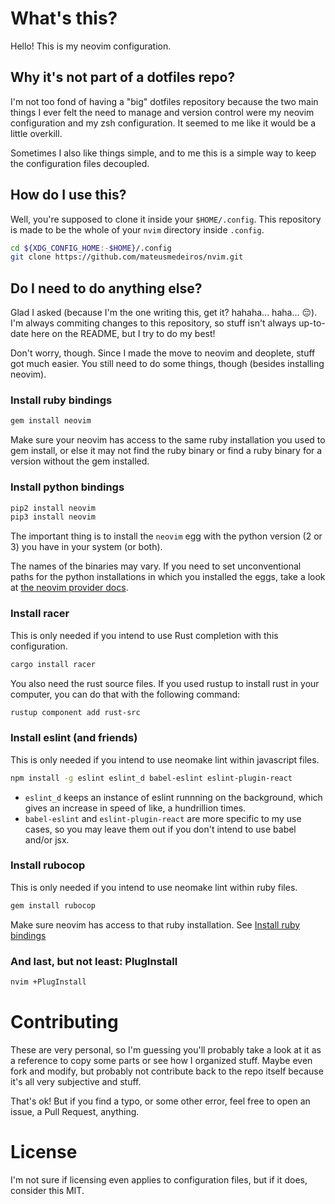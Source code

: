 # What's this?
Hello! This is my neovim configuration.

## Why it's not part of a dotfiles repo?
I'm not too fond of having a "big" dotfiles repository because the two main
things I ever felt the need to manage and version control were my neovim
configuration and my zsh configuration. It seemed to me like it would be a
little overkill.

Sometimes I also like things simple, and to me this is a simple way to keep the
configuration files decoupled.

## How do I use this?
Well, you're supposed to clone it inside your `$HOME/.config`. This repository
is made to be the whole of your `nvim` directory inside `.config`.

```bash
cd ${XDG_CONFIG_HOME:-$HOME}/.config
git clone https://github.com/mateusmedeiros/nvim.git
```

## Do I need to do anything else?
Glad I asked (because I'm the one writing this, get it? hahaha... haha...
:pensive:). I'm always commiting changes to this repository, so stuff isn't
always up-to-date here on the README, but I try to do my best!

Don't worry, though. Since I made the move to neovim and deoplete, stuff got
much easier.  You still need to do some things, though (besides installing
neovim).

### Install ruby bindings

```bash
gem install neovim
```

Make sure your neovim has access to the same ruby installation you used to gem
install, or else it may not find the ruby binary or find a ruby binary for a
version without the gem installed.

### Install python bindings

```bash
pip2 install neovim
pip3 install neovim
```

The important thing is to install the `neovim` egg with the python version (2 or
3) you have in your system (or both).

The names of the binaries may vary. If you need to set unconventional paths for
the python installations in which you installed the eggs, take a look at [the
neovim provider docs](https://neovim.io/doc/user/provider.html#provider-python).

### Install racer

This is only needed if you intend to use Rust completion with this
configuration.

```bash
cargo install racer
```

You also need the rust source files. If you used rustup to install rust in your
computer, you can do that with the following command:

```bash
rustup component add rust-src
```

### Install eslint (and friends)

This is only needed if you intend to use neomake lint within javascript files.

```bash
npm install -g eslint eslint_d babel-eslint eslint-plugin-react
```

 * `eslint_d` keeps an instance of eslint runnning on the background, which gives
an increase in speed of like, a hundrillion times.
 * `babel-eslint` and `eslint-plugin-react` are more specific to my use cases,
   so you may leave them out if you don't intend to use babel and/or jsx.

### Install rubocop

This is only needed if you intend to use neomake lint within ruby files.

```bash
gem install rubocop
```

Make sure neovim has access to that ruby installation.
See [Install ruby bindings](#install-ruby-bindings)

### And last, but not least: PlugInstall

```bash
nvim +PlugInstall
```

# Contributing

These are very personal, so I'm guessing you'll probably take a look at it as a
reference to copy some parts or see how I organized stuff. Maybe even fork and
modify, but probably not contribute back to the repo itself because it's all
very subjective and stuff.

That's ok! But if you find a typo, or some other error, feel free to open an
issue, a Pull Request, anything.

# License

I'm not sure if licensing even applies to configuration files, but if it does,
consider this MIT.

